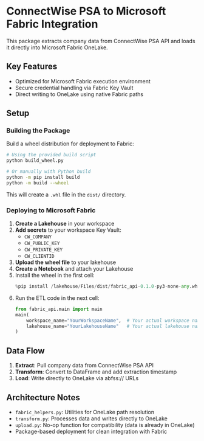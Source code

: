 # ConnectWise PSA to Microsoft Fabric Integration

This package extracts company data from ConnectWise PSA API and loads it directly into Microsoft Fabric OneLake.

## Key Features

- Optimized for Microsoft Fabric execution environment
- Secure credential handling via Fabric Key Vault
- Direct writing to OneLake using native Fabric paths

## Setup

### Building the Package

Build a wheel distribution for deployment to Fabric:

```bash
# Using the provided build script
python build_wheel.py

# Or manually with Python build
python -m pip install build
python -m build --wheel
```

This will create a `.whl` file in the `dist/` directory.

### Deploying to Microsoft Fabric

1. **Create a Lakehouse** in your workspace
2. **Add secrets** to your workspace Key Vault:
   - `CW_COMPANY`
   - `CW_PUBLIC_KEY`
   - `CW_PRIVATE_KEY`
   - `CW_CLIENTID`
3. **Upload the wheel file** to your lakehouse
4. **Create a Notebook** and attach your Lakehouse
5. Install the wheel in the first cell:
   ```python
   %pip install /lakehouse/Files/dist/fabric_api-0.1.0-py3-none-any.whl
   ```
6. Run the ETL code in the next cell:
   ```python
   from fabric_api.main import main
   main(
       workspace_name="YourWorkspaceName",  # Your actual workspace name
       lakehouse_name="YourLakehouseName"   # Your actual lakehouse name
   )
   ```

## Data Flow

1. **Extract**: Pull company data from ConnectWise PSA API
2. **Transform**: Convert to DataFrame and add extraction timestamp
3. **Load**: Write directly to OneLake via abfss:// URLs

## Architecture Notes

- `fabric_helpers.py`: Utilities for OneLake path resolution
- `transform.py`: Processes data and writes directly to OneLake
- `upload.py`: No-op function for compatibility (data is already in OneLake)
- Package-based deployment for clean integration with Fabric
